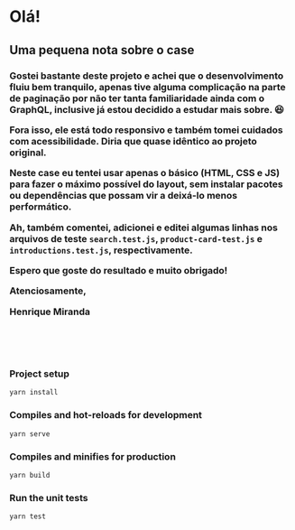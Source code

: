 <h1>Olá!</h1>

## Uma pequena nota sobre o case

<h3>
Gostei bastante deste projeto e achei que o desenvolvimento fluiu bem tranquilo, apenas tive alguma complicação na parte de paginação por não ter tanta familiaridade ainda com o GraphQL, inclusive já estou decidido a estudar mais sobre. 😆

Fora isso, ele está todo responsivo e também tomei cuidados com acessibilidade. Diria que quase idêntico ao projeto original.


Neste case eu tentei usar apenas o básico (HTML, CSS e JS) para fazer o máximo possível
do layout, sem instalar pacotes ou dependências que possam vir a deixá-lo menos performático.


Ah, também comentei, adicionei e editei algumas linhas nos arquivos de teste `search.test.js`, `product-card-test.js` e `introductions.test.js`, respectivamente.


Espero que goste do resultado e muito obrigado!

Atenciosamente,

Henrique Miranda
</h3>
<br>
<br>
<br>

### Project setup
```
yarn install
```

### Compiles and hot-reloads for development
```
yarn serve
```

### Compiles and minifies for production
```
yarn build
```

### Run the unit tests
```
yarn test
```
